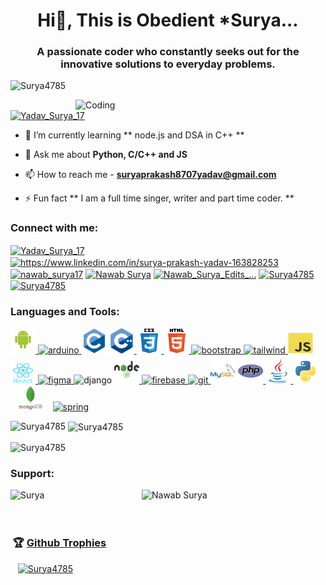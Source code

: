 <h1 align="center">Hi👋, This is Obedient *Surya... </h1>
<h3 align="center">A passionate coder who constantly seeks out for the innovative solutions to everyday problems. </h3>
<p align="left"> <img src="https://komarev.com/ghpvc/?username=Surya4785&label=Profile%20views&color=0e75b6&style=flat" alt="Surya4785" /> </p>
<img align="right" alt="Coding" width="400" src="https://media.tenor.com/2uyENRmiUt0AAAAC/coding.gif">

<p align="left"> <a href="https://twitter.com/Yadav_Surya_17" target="blank"><img src="https://img.shields.io/twitter/follow/Yadav_Surya_17?logo=twitter&style=for-the-badge" alt="Yadav_Surya_17" /></a> </p>

- 🌱 I’m currently learning ** node.js and  DSA in C++ **
  
- 💬 Ask me about **Python, C/C++ and JS**           

- 📫 How to reach me -  **suryaprakash8707yadav@gmail.com**

- ⚡ Fun fact ** I am a full time singer, writer and part time coder. **

<h3 align="left">Connect with me:</h3>
<p align="left">
  <a href="https://x.com/i/flow/login?redirect_after_login=%2FYadav_Surya_17" target="blank"><img align="center" src="https://raw.githubusercontent.com/rahuldkjain/github-profile-readme-generator/master/src/images/icons/Social/twitter.svg" alt="Yadav_Surya_17" height="30" width="40" /></a>  
  <a href="https://linkedin.com/in/https://www.linkedin.com/in/surya-prakash-yadav-163828253" target="blank"><img align="center" src="https://raw.githubusercontent.com/rahuldkjain/github-profile-readme-generator/master/src/images/icons/Social/linked-in-alt.svg" alt="https://www.linkedin.com/in/surya-prakash-yadav-163828253" height="30" width="40" /></a>
<a href="https://instagram.com/nawab_surya17" target="blank"><img align="center" src="https://raw.githubusercontent.com/rahuldkjain/github-profile-readme-generator/master/src/images/icons/Social/instagram.svg" alt="nawab_surya17" height="30" width="40" /></a>
<a href="https://www.facebook.com/shouryakumar.yadav.1?mibextid=ZbWKwL" target="blank"><img align="center" src="https://raw.githubusercontent.com/rahuldkjain/github-profile-readme-generator/master/src/images/icons/Social/facebook.svg" alt="Nawab Surya" height="30" width="40" /></a>
<a href="https://www.youtube.com/@Nawab_Surya_Edits_..." target="blank"><img align="center" src="https://raw.githubusercontent.com/rahuldkjain/github-profile-readme-generator/master/src/images/icons/Social/youtube.svg" alt="Nawab_Surya_Edits_..." height="30" width="40" /></a>  
<a href="https://leetcode.com/u/Surya4785/" target="blank"><img align="center" src="https://raw.githubusercontent.com/rahuldkjain/github-profile-readme-generator/master/src/images/icons/Social/leet-code.svg" alt="Surya4785" height="30" width="40" /></a>
<a href="https://www.hackerrank.com/profile/Surya4785" target="blank"><img align="center" src="https://raw.githubusercontent.com/rahuldkjain/github-profile-readme-generator/master/src/images/icons/Social/hackerrank.svg" alt="Surya4785" height="30" width="40" /></a>
  
</p>
<h3 align="left">Languages and Tools:</h3>

<p align="left"> <a href="https://developer.android.com" target="_blank" rel="noreferrer"> <img src="https://raw.githubusercontent.com/devicons/devicon/master/icons/android/android-original-wordmark.svg" alt="android" width="40" height="40"/> </a> <a href="https://www.arduino.cc/" target="_blank" rel="noreferrer"> 
<img src="https://cdn.worldvectorlogo.com/logos/arduino-1.svg" alt="arduino" width="40" height="40"/> </a>  
  <img src="https://raw.githubusercontent.com/devicons/devicon/master/icons/c/c-original.svg" alt="c" width="40" height="40"/> </a> <a href="https://www.w3schools.com/cpp/" target="_blank" rel="noreferrer"> <img src="https://raw.githubusercontent.com/devicons/devicon/master/icons/cplusplus/cplusplus-original.svg" alt="cplusplus" width="40" height="40"/> </a> <a href="https://www.w3schools.com/css/" target="_blank" rel="noreferrer"> <img src="https://raw.githubusercontent.com/devicons/devicon/master/icons/css3/css3-original-wordmark.svg" alt="css3" width="40" height="40"/> </a> <a href="https://www.djangoproject.com/" target="_blank" rel="noreferrer">
<img src="https://raw.githubusercontent.com/devicons/devicon/master/icons/html5/html5-original-wordmark.svg" alt="html5" width="40" height="40"/> </a> <a href="https://www.java.com" target="_blank" rel="noreferrer">
<a href="https://getbootstrap.com" target="_blank" rel="noreferrer"> <img src="https://github.com/AritraChakraborty2003/AritraChakraborty2003/assets/107548404/21da152b-fc58-413e-a91a-a8d3644d2125" alt="bootstrap" width="60" height="40"/> </a> <a href="https://www.cprogramming.com/" target="_blank" rel="noreferrer">
<a href="https://tailwindcss.com/" target="_blank" rel="noreferrer"> <img src="https://www.vectorlogo.zone/logos/tailwindcss/tailwindcss-icon.svg" alt="tailwind" width="40" height="40"/> </a>
<a href="https://developer.mozilla.org/en-US/docs/Web/JavaScript" target="_blank" rel="noreferrer"> <img src="https://raw.githubusercontent.com/devicons/devicon/master/icons/javascript/javascript-original.svg" alt="javascript" width="40" height="33"/> </a> <a href="https://www.mysql.com/" target="_blank" rel="noreferrer">
 <a href="https://reactjs.org/" target="_blank" rel="noreferrer"> <img src="https://raw.githubusercontent.com/devicons/devicon/master/icons/react/react-original-wordmark.svg" alt="react" width="40" height="33"/> </a> <a href="https://www.sqlite.org/" target="_blank" rel="noreferrer">
<a href="https://www.figma.com/" target="_blank" rel="noreferrer"> <img src="https://www.vectorlogo.zone/logos/figma/figma-icon.svg" alt="figma" width="40" height="33"/> </a>
<a> <img src="https://cdn.worldvectorlogo.com/logos/django.svg" alt="django" width="40" height="33"/> </a>
<a href="https://nodejs.org" target="_blank" rel="noreferrer"> <img src="https://raw.githubusercontent.com/devicons/devicon/master/icons/nodejs/nodejs-original-wordmark.svg" alt="nodejs" width="40" height="45"/> </a>
<a href="https://firebase.google.com/" target="_blank" rel="noreferrer"> <img src="https://www.vectorlogo.zone/logos/firebase/firebase-icon.svg" alt="firebase" width="40" height="40"/> </a> <a href="https://git-scm.com/" target="_blank" rel="noreferrer"> <img src="https://www.vectorlogo.zone/logos/git-scm/git-scm-icon.svg" alt="git" width="40" height="40"/> </a> <img src="https://raw.githubusercontent.com/devicons/devicon/master/icons/mysql/mysql-original-wordmark.svg" alt="mysql" width="40" height="40"/> </a> <a href="https://www.php.net" target="_blank" rel="noreferrer"> <img src="https://raw.githubusercontent.com/devicons/devicon/master/icons/php/php-original.svg" alt="php" width="40" height="40"/> </a> <a href="https://www.python.org" target="_blank" rel="noreferrer"> 
<a href="https://www.java.com" target="_blank" rel="noreferrer"> <img src="https://raw.githubusercontent.com/devicons/devicon/master/icons/java/java-original.svg" alt="java" width="40" height="40"/> </a> 
 <a href="https://www.python.org" target="_blank" rel="noreferrer"> <img src="https://raw.githubusercontent.com/devicons/devicon/master/icons/python/python-original.svg" alt="python" width="40" height="40"/> </a>&nbsp;&nbsp; 
<a><img src="https://raw.githubusercontent.com/devicons/devicon/master/icons/mongodb/mongodb-original-wordmark.svg" alt="mongodb" width="40" height="40"/> </a>&nbsp;&nbsp; 
<a href="https://spring.io/" target="_blank" rel="noreferrer"> <img src="https://www.vectorlogo.zone/logos/springio/springio-icon.svg" alt="spring" width="40" height="40"/> </a> 
  </p>
<p><img align="left" src="https://github-readme-stats.vercel.app/api/top-langs?username=Surya4785&show_icons=true&locale=en&layout=compact" alt="Surya4785" /></p>

<p>&nbsp;<img align="center" src="https://github-readme-stats.vercel.app/api?username=Surya4785&show_icons=true&locale=en" alt="Surya4785" /></p>
<p><img align="center" src="https://github-readme-streak-stats.herokuapp.com/?user=Surya4785&" alt="Surya4785" /></p><h3 align="left">Support:</h3>
<p><a href="https://www.buymeacoffee.com/Surya"> <img align="left" src="https://cdn.buymeacoffee.com/buttons/v2/default-yellow.png" height="50" width="210" alt="Surya" /></a><a href="https://ko-fi.com/Nawab Surya"> <img align="left" src="https://cdn.ko-fi.com/cdn/kofi3.png?v=3" height="50" width="210" alt="Nawab Surya" /></a></p><br><br>

<br>

<h3>&nbsp;🏆  <u>Github Trophies</u></h3>
<p align="left"> &nbsp;&nbsp;&nbsp;<a href="https://github.com/ryo-ma/github-profile-trophy"><img src="https://github-profile-trophy.vercel.app/?username=Surya4785" alt="Surya4785"/></a> </p>
